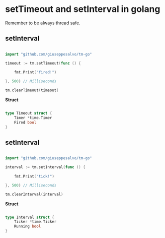 # setTimeout and setInterval in golang

Remember to be always thread safe.

## setInterval

```go

import "github.com/giuseppesalvo/tm-go"

timeout := tm.setTimeout(func () {
	
	fmt.Print("fired!")

}, 500) // Milliseconds

tm.clearTimeout(timeout)

```

**Struct**

```go

type Timeout struct {
	Timer *time.Timer
	Fired bool
}

```


## setInterval

```go

import "github.com/giuseppesalvo/tm-go"

interval := tm.setInterval(func () {
	
	fmt.Print("tick!")

}, 500) // Milliseconds

tm.clearInterval(interval)

```

**Struct**

```go

type Interval struct {
	Ticker *time.Ticker
	Running bool
}

```